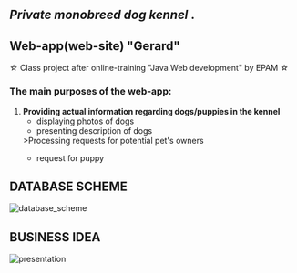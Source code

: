 <h2><i>Private monobreed dog kennel </i>.</h2>
<h2>Web-app(web-site) "Gerard" </h2>
☆ Class project after online-training "Java Web development" by EPAM ☆
<h3>The main purposes of the web-app:</h4>
<ol type="1">
    <li><b>Providing actual information regarding dogs/puppies in the kennel</b>
     <ul>
            <li>displaying photos of dogs</li>
            <li>presenting description of dogs </li>
     </ul>
     </li> 
    <li<b>>Processing requests for potential pet's owners </b>
        <ul>
            <li>request for puppy</li>
        </ul>
    </li>
    
</ol>

<h2>DATABASE SCHEME</h2>

![database_scheme](https://user-images.githubusercontent.com/39922259/130320965-01f36157-5485-437f-b508-1074d94cc738.png)

<h2>BUSINESS IDEA</h2>

![presentation](https://user-images.githubusercontent.com/39922259/130238710-f060da61-7411-4564-aa34-682f435a9864.jpg)

